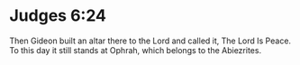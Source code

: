 # Judges 6:24

Then Gideon built an altar there to the Lord and called it, The Lord Is Peace. To this day it still stands at Ophrah, which belongs to the Abiezrites.
